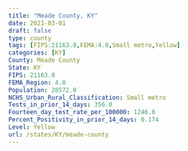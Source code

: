 ```yaml
---
title: "Meade County, KY"
date: 2021-03-01
draft: false
type: county
tags: [FIPS:21163.0,FEMA:4.0,Small metro,Yellow]
categories: [KY]
County: Meade County
State: KY
FIPS: 21163.0
FEMA_Region: 4.0
Population: 28572.0
NCHS_Urban_Rural_Classification: Small metro
Tests_in_prior_14_days: 356.0
Fourteen_day_test_rate_per_100000: 1246.0
Percent_Positivity_in_prior_14_days: 0.174
Level: Yellow
url: /states/KY/meade-county
---
```



